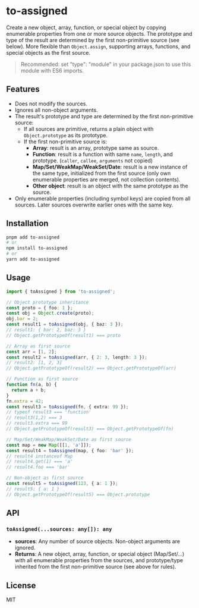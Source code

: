 # to-assigned

Create a new object, array, function, or special object by copying enumerable properties from one or more source objects. The prototype and type of the result are determined by the first non-primitive source (see below). More flexible than `Object.assign`, supporting arrays, functions, and special objects as the first source.

> Recommended: set "type": "module" in your package.json to use this module with ES6 imports.

## Features

- Does not modify the sources.
- Ignores all non-object arguments.
- The result's prototype and type are determined by the first non-primitive source:
  - If all sources are primitive, returns a plain object with `Object.prototype` as its prototype.
  - If the first non-primitive source is:
    - **Array**: result is an array, prototype same as source.
    - **Function**: result is a function with same `name`, `length`, and prototype. (`caller`, `callee`, `arguments` not copied)
    - **Map/Set/WeakMap/WeakSet/Date**: result is a new instance of the same type, initialized from the first source (only own enumerable properties are merged, not collection contents).
    - **Other object**: result is an object with the same prototype as the source.
- Only enumerable properties (including symbol keys) are copied from all sources. Later sources overwrite earlier ones with the same key.

## Installation

```bash
pnpm add to-assigned
# or
npm install to-assigned
# or
yarn add to-assigned
```

## Usage

```ts
import { toAssigned } from 'to-assigned';

// Object prototype inheritance
const proto = { foo: 1 };
const obj = Object.create(proto);
obj.bar = 2;
const result1 = toAssigned(obj, { baz: 3 });
// result1: { bar: 2, baz: 3 }
// Object.getPrototypeOf(result1) === proto

// Array as first source
const arr = [1, 2];
const result2 = toAssigned(arr, { 2: 3, length: 3 });
// result2: [1, 2, 3]
// Object.getPrototypeOf(result2) === Object.getPrototypeOf(arr)

// Function as first source
function fn(a, b) {
  return a + b;
}
fn.extra = 42;
const result3 = toAssigned(fn, { extra: 99 });
// typeof result3 === 'function'
// result3(1,2) === 3
// result3.extra === 99
// Object.getPrototypeOf(result3) === Object.getPrototypeOf(fn)

// Map/Set/WeakMap/WeakSet/Date as first source
const map = new Map([[1, 'a']]);
const result4 = toAssigned(map, { foo: 'bar' });
// result4 instanceof Map
// result4.get(1) === 'a'
// result4.foo === 'bar'

// Non-object as first source
const result5 = toAssigned(123, { a: 1 });
// result5: { a: 1 }
// Object.getPrototypeOf(result5) === Object.prototype
```

## API

### `toAssigned(...sources: any[]): any`

- **sources**: Any number of source objects. Non-object arguments are ignored.
- **Returns**: A new object, array, function, or special object (Map/Set/...) with all enumerable properties from the sources, and prototype/type inherited from the first non-primitive source (see above for rules).

## License

MIT
